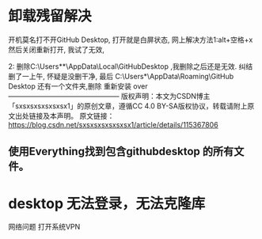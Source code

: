 # 卸载残留解决

开机莫名打不开GitHub Desktop, 打开就是白屏状态,
网上解决方法1:alt+空格+x 然后关闭重新打开, 我试了无效,

2: 删除C:\Users**\AppData\Local\GitHubDesktop ,我删除之后还是无效.
纠结删了一上午, 怀疑是没删干净,
最后 C:\Users*\AppData\Roaming\GitHub Desktop 还有一个文件夹,删除 重新安装 over
————————————————
版权声明：本文为CSDN博主「sxsxsxsxsxsxsx1」的原创文章，遵循CC 4.0 BY-SA版权协议，转载请附上原文出处链接及本声明。
原文链接：https://blog.csdn.net/sxsxsxsxsxsxsx1/article/details/115367806

## 使用Everything找到包含githubdesktop 的所有文件。

# desktop 无法登录，无法克隆库
网络问题
打开系统VPN
